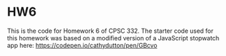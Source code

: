 # HW6
This is the code for Homework 6 of CPSC 332. The starter code used for this homework was based on a modified version of a JavaScript stopwatch app here: https://codepen.io/cathydutton/pen/GBcvo
